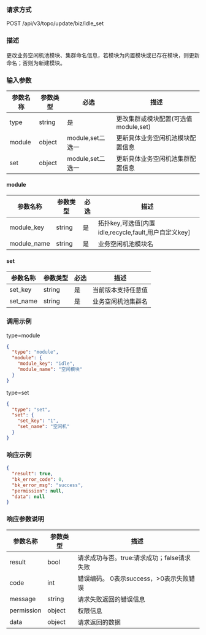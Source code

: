 ### 请求方式

POST /api/v3/topo/update/biz/idle_set

### 描述

更改业务空闲机池模块、集群命名信息，若模块为内置模块或已存在模块，则更新命名；否则为新建模块。

### 输入参数

| 参数名称   | 参数类型   | 必选            | 描述                       |
|--------|--------|---------------|--------------------------|
| type   | string | 是             | 更改集群或模块配置(可选值module,set) |
| module | object | module,set二选一 | 更新具体业务空闲机池模块配置信息         |
| set    | object | module,set二选一 | 更新具体业务空闲机池集群配置信息         |

#### module

| 参数名称        | 参数类型   | 必选 | 描述                                       |
|-------------|--------|----|------------------------------------------|
| module_key  | string | 是  | 拓扑key,可选值[内置idle,recycle,fault,用户自定义key] |
| module_name | string | 是  | 业务空闲机池模块名                                |

#### set

| 参数名称     | 参数类型   | 必选 | 描述        |
|----------|--------|----|-----------|
| set_key  | string | 是  | 当前版本支持任意值 |
| set_name | string | 是  | 业务空闲机池集群名 |

### 调用示例
type=module
```json
{
  "type": "module",
  "module": {
    "module_key": "idle",
    "module_name": "空闲模块"
  }
}
```
type=set
```json
{
  "type": "set",
  "set": {
    "set_key": "1",
    "set_name": "空闲机"
  }
}
```

### 响应示例

```json
{
  "result": true,
  "bk_error_code": 0,
  "bk_error_msg": "success",
  "permission": null,
  "data": null
}
```

### 响应参数说明

| 参数名称       | 参数类型   | 描述                         |
|------------|--------|----------------------------|
| result     | bool   | 请求成功与否。true:请求成功；false请求失败 |
| code       | int    | 错误编码。 0表示success，>0表示失败错误  |
| message    | string | 请求失败返回的错误信息                |
| permission | object | 权限信息                       |
| data       | object | 请求返回的数据                    |
